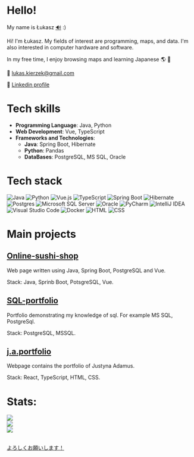 # Hello!

My name is Łukasz [:loud_sound:](https://upload.wikimedia.org/wikipedia/commons/d/d9/Pl-%C5%81ukasz.ogg) :)

Hi! I'm Łukasz. My fields of interest are programming, maps, and data. I'm also interested in computer hardware and software.

In my free time, I enjoy browsing maps and learning Japanese :earth_americas: :japan:

:e-mail: lukas.kierzek@gmail.com

:link: [Linkedin profile](https://www.linkedin.com/in/%C5%82ukasz-kierzek-a4a977152/)

# Tech skills
- **Programming Language**: Java, Python
- **Web Development**: Vue, TypeScript
- **Frameworks and Technologies**:
    - **Java**: Spring Boot, Hibernate
    - **Python**: Pandas
    - **DataBases**: PostgreSQL, MS SQL, Oracle

 # Tech stack
![Java](https://img.shields.io/badge/Java-%23ED8B00.svg?logo=openjdk&logoColor=white)
![Python](https://img.shields.io/badge/Python-3776AB?logo=python&logoColor=fff)
![Vue.js](https://img.shields.io/badge/Vue.js-4FC08D?logo=vuedotjs&logoColor=fff)
![TypeScript](https://img.shields.io/badge/TypeScript-3178C6?logo=typescript&logoColor=fff)
![Spring Boot](https://img.shields.io/badge/Spring%20Boot-6DB33F?logo=springboot&logoColor=fff)
![Hibernate](https://img.shields.io/badge/Hibernate-59666C?logo=hibernate&logoColor=fff) 
![Postgres](https://img.shields.io/badge/Postgres-%23316192.svg?logo=postgresql&logoColor=white)
![Microsoft SQL Server](https://custom-icon-badges.demolab.com/badge/Microsoft%20SQL%20Server-CC2927?logo=mssqlserver-white&logoColor=white)
![Oracle](https://custom-icon-badges.demolab.com/badge/Oracle-F80000?logo=oracle&logoColor=fff)
![PyCharm](https://img.shields.io/badge/PyCharm-000?logo=pycharm&logoColor=fff)
![IntelliJ IDEA](https://img.shields.io/badge/IntelliJIDEA-000000.svg?logo=intellij-idea&logoColor=white)
![Visual Studio Code](https://custom-icon-badges.demolab.com/badge/Visual%20Studio%20Code-0078d7.svg?logo=vsc&logoColor=white)
![Docker](https://img.shields.io/badge/Docker-2496ED?logo=docker&logoColor=fff)
![HTML](https://img.shields.io/badge/HTML-%23E34F26.svg?logo=html5&logoColor=white)
![CSS](https://img.shields.io/badge/CSS-1572B6?logo=css3&logoColor=fff)

# Main projects

## [Online-sushi-shop](https://github.com/lukaskierzek/online-sushi-shop)

Web page written using Java, Spring Boot, PostgreSQL and Vue.

Stack: Java, Sprinb Boot, PotsgreSQL, Vue.



## [SQL-portfolio](https://github.com/lukaskierzek/SQL-portfolio)

Portfolio demonstrating my knowledge of sql. For example MS SQL, PostgreSql.

Stack: PostgreSQL, MSSQL.


## [j.a.portfolio](https://github.com/lukaskierzek/j.a.portfolio)

Webpage contains the portfolio of Justyna Adamus.

Stack: React, TypeScript, HTML, CSS.

<!--
## [Hiragana-Katakana-Learn-Python](https://github.com/lukaskierzek/Hiragana-Katakana-Learn-Python)

A console program to help learn Hiragana gojuuon and Hiragana gojuuon written in Python.

Stack: Python, PyTest.
-->



<!--
## [cargo_app](https://github.com/lukaskierzek/cargo_app)

A project to manage aricraft cargo (postponed project)

Stack: Python, unittest, Shell, HTML, CSS, Docker, NGINX
-->

# Stats:

![](https://github-readme-stats.vercel.app/api?username=lukaskierzek&theme=highcontrast&show_icons=true&hide_border=false&count_private=true) <br>
![](https://github-readme-streak-stats.herokuapp.com/?user=lukaskierzek&theme=highcontrast&hide_border=false) <br>
![](https://github-readme-stats.vercel.app/api/top-langs/?username=lukaskierzek&theme=highcontrast&show_icons=true&hide_border=false&layout=compact) <br>

##

[よろしくお願いします！](https://jisho.org/word/%E3%82%88%E3%82%8D%E3%81%97%E3%81%8F%E3%81%8A%E9%A1%98%E3%81%84%E3%81%97%E3%81%BE%E3%81%99)
